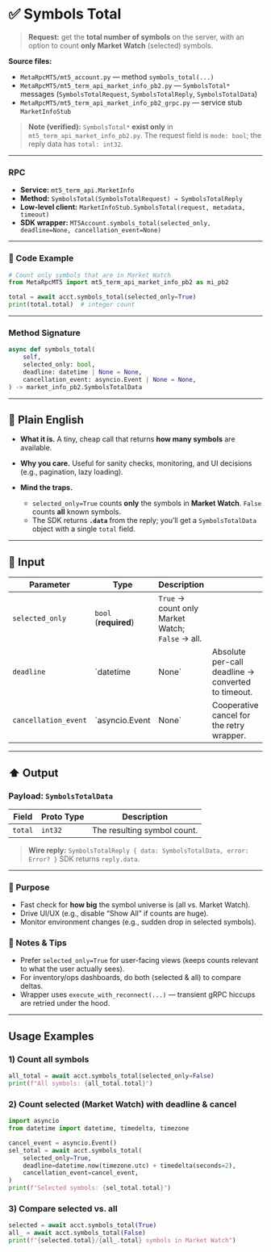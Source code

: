# ✅ Symbols Total

> **Request:** get the **total number of symbols** on the server, with an option to count **only Market Watch** (selected) symbols.

**Source files:**

* `MetaRpcMT5/mt5_account.py` — method `symbols_total(...)`
* `MetaRpcMT5/mt5_term_api_market_info_pb2.py` — `SymbolsTotal*` messages (`SymbolsTotalRequest`, `SymbolsTotalReply`, `SymbolsTotalData`)
* `MetaRpcMT5/mt5_term_api_market_info_pb2_grpc.py` — service stub `MarketInfoStub`

> **Note (verified):** `SymbolsTotal*` **exist only** in `mt5_term_api_market_info_pb2.py`. The request field is `mode: bool`; the reply data has `total: int32`.

---

### RPC

* **Service:** `mt5_term_api.MarketInfo`
* **Method:** `SymbolsTotal(SymbolsTotalRequest) → SymbolsTotalReply`
* **Low-level client:** `MarketInfoStub.SymbolsTotal(request, metadata, timeout)`
* **SDK wrapper:** `MT5Account.symbols_total(selected_only, deadline=None, cancellation_event=None)`

---

### 🔗 Code Example

```python
# Count only symbols that are in Market Watch
from MetaRpcMT5 import mt5_term_api_market_info_pb2 as mi_pb2

total = await acct.symbols_total(selected_only=True)
print(total.total)  # integer count
```

---

### Method Signature

```python
async def symbols_total(
    self,
    selected_only: bool,
    deadline: datetime | None = None,
    cancellation_event: asyncio.Event | None = None,
) -> market_info_pb2.SymbolsTotalData
```

---

## 💬 Plain English

* **What it is.** A tiny, cheap call that returns **how many symbols** are available.
* **Why you care.** Useful for sanity checks, monitoring, and UI decisions (e.g., pagination, lazy loading).
* **Mind the traps.**

  * `selected_only=True` counts **only** the symbols in **Market Watch**. `False` counts **all** known symbols.
  * The SDK returns **`.data`** from the reply; you’ll get a `SymbolsTotalData` object with a single `total` field.

---

## 🔽 Input

| Parameter            | Type                  | Description                                      |                                                    |   |
| -------------------- | --------------------- | ------------------------------------------------ | -------------------------------------------------- | - |
| `selected_only`      | `bool` (**required**) | `True` → count only Market Watch; `False` → all. |                                                    |   |
| `deadline`           | \`datetime            | None\`                                           | Absolute per-call deadline → converted to timeout. |   |
| `cancellation_event` | \`asyncio.Event       | None\`                                           | Cooperative cancel for the retry wrapper.          |   |

---

## ⬆️ Output

### Payload: `SymbolsTotalData`

| Field   | Proto Type | Description                 |
| ------- | ---------- | --------------------------- |
| `total` | `int32`    | The resulting symbol count. |

> **Wire reply:** `SymbolsTotalReply { data: SymbolsTotalData, error: Error? }`
> SDK returns `reply.data`.

---

### 🎯 Purpose

* Fast check for **how big** the symbol universe is (all vs. Market Watch).
* Drive UI/UX (e.g., disable “Show All” if counts are huge).
* Monitor environment changes (e.g., sudden drop in selected symbols).

### 🧩 Notes & Tips

* Prefer `selected_only=True` for user-facing views (keeps counts relevant to what the user actually sees).
* For inventory/ops dashboards, do both (selected & all) to compare deltas.
* Wrapper uses `execute_with_reconnect(...)` — transient gRPC hiccups are retried under the hood.

---

## Usage Examples

### 1) Count all symbols

```python
all_total = await acct.symbols_total(selected_only=False)
print(f"All symbols: {all_total.total}")
```

### 2) Count selected (Market Watch) with deadline & cancel

```python
import asyncio
from datetime import datetime, timedelta, timezone

cancel_event = asyncio.Event()
sel_total = await acct.symbols_total(
    selected_only=True,
    deadline=datetime.now(timezone.utc) + timedelta(seconds=2),
    cancellation_event=cancel_event,
)
print(f"Selected symbols: {sel_total.total}")
```

### 3) Compare selected vs. all

```python
selected = await acct.symbols_total(True)
all_ = await acct.symbols_total(False)
print(f"{selected.total}/{all_.total} symbols in Market Watch")
```

